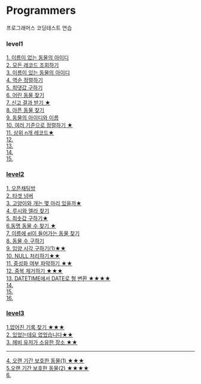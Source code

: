 # Programmers
프로그래머스 코딩테스트 연습

### level1
<a href="https://school.programmers.co.kr/learn/courses/30/lessons/59039#">1. 이름이 없는 동물의 아이디</br>
<a href="https://school.programmers.co.kr/learn/courses/30/lessons/59034">2. 모든 레코드 조회하기</br>
<a href="https://school.programmers.co.kr/learn/courses/30/lessons/59407">3. 이름이 있는 동물의 아이디</br>
<a href="https://school.programmers.co.kr/learn/courses/30/lessons/59035">4. 역순 정렬하기</br>
<a href="https://school.programmers.co.kr/learn/courses/30/lessons/59415">5. 최댓값 구하기</br>
<a href="https://school.programmers.co.kr/learn/courses/30/lessons/59037">6. 어린 동물 찾기</br>
<a href="https://school.programmers.co.kr/learn/courses/30/lessons/92334?language=java">7. 신고 결과 받기 ★</br>
<a href="https://school.programmers.co.kr/learn/courses/30/lessons/59036#fn1">8. 아픈 동물 찾기</br>
<a href="https://school.programmers.co.kr/learn/courses/30/lessons/59403">9. 동물의 아이디와 이름</br>
<a href="https://school.programmers.co.kr/learn/courses/30/lessons/59404">10. 여러 기준으로 정렬하기 ★ </br>
<a href="https://school.programmers.co.kr/learn/courses/30/lessons/59405">11. 상위 n개 레코드★ </br>
<a href="">12. </br>
<a href="">13. </br>
<a href="">14. </br>
<a href="">15. </br>


### level2
<a href="https://programmers.co.kr/learn/courses/30/lessons/42888">1. 오픈채팅방</br>
<a href="https://programmers.co.kr/learn/courses/30/lessons/43165">2. 타겟 넘버</br>
<a href="https://school.programmers.co.kr/learn/courses/30/lessons/59040">3. 고양이와 개는 몇 마리 있을까★ </br>
<a href="https://school.programmers.co.kr/learn/courses/30/lessons/59046">4. 루시와 엘라 찾기 </br>
<a href="https://school.programmers.co.kr/learn/courses/30/lessons/59038">5. 최솟값 구하기★ </br>
<a href="https://school.programmers.co.kr/learn/courses/30/lessons/59041">6.동명 동물 수 찾기 ★</br>
<a href="https://school.programmers.co.kr/learn/courses/30/lessons/59047">7. 이름에 el이 들어가는 동물 찾기 </br>
<a href="https://school.programmers.co.kr/learn/courses/30/lessons/59406">8. 동물 수 구하기 </br>
<a href="https://school.programmers.co.kr/learn/courses/30/lessons/59412">9. 입양 시각 구하기(1)★★ </br>
<a href="https://school.programmers.co.kr/learn/courses/30/lessons/59410">10. NULL 처리하기★★</br>
<a href="https://school.programmers.co.kr/learn/courses/30/lessons/59409">11. 중성화 여부 파악하기 ★★</br>
<a href="https://school.programmers.co.kr/learn/courses/30/lessons/59408">12. 중복 제거하기 ★★★</br>
<a href="https://school.programmers.co.kr/learn/courses/30/lessons/59414">13. DATETIME에서 DATE로 형 변환 ★★★★</br>
<a href="">14. </br>
<a href="">15. </br>
<a href="">16. </br>


### level3
<a href="https://school.programmers.co.kr/learn/courses/30/lessons/59042">1.없어진 기록 찾기 ★★★</br>
<a href="https://school.programmers.co.kr/learn/courses/30/lessons/59043">2. 있었는데요 없었습니다★★</br>
<a href="https://school.programmers.co.kr/learn/courses/30/lessons/77487">3. 헤비 유저가 소유한 장소 ★★</br>



----------------
<a href="https://school.programmers.co.kr/learn/courses/30/lessons/59044">4. 오랜 기간 보호한 동물(1) ★★★</br>
<a href="https://school.programmers.co.kr/learn/courses/30/lessons/59411">5.오랜 기간 보호한 동물(2) ★★★★</br>
<a href="">6. </br>

